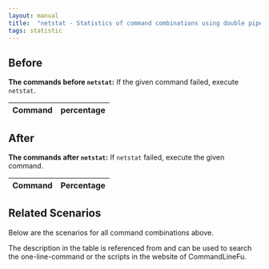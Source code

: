 ```yaml
---
layout: manual
title:  "netstat - Statistics of command combinations using double pipe"
tags: statistic
---
```


## Before

__The commands before `netstat`:__ If the given command failed, execute `netstat`.

| Command | percentage |
|--------|--------|



## After

__The commands after `netstat`:__ If `netstat` failed, execute the given command.

| Command | Percentage | 
|-------|--------|



## Related Scenarios

Below are the scenarios for all command combinations above.

The description in the table is referenced from and can be used to search the one-line-command or the scripts in the website of CommandLineFu.




